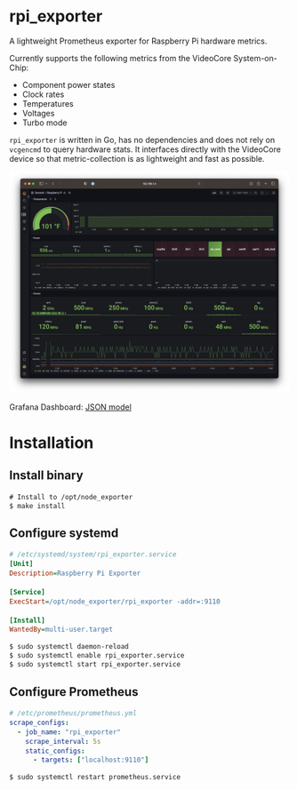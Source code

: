 # rpi_exporter

A lightweight Prometheus exporter for Raspberry Pi hardware metrics.

Currently supports the following metrics from the VideoCore System-on-Chip:

- Component power states
- Clock rates
- Temperatures
- Voltages
- Turbo mode

`rpi_exporter` is written in Go, has no dependencies and does not rely on
`vcgencmd` to query hardware stats. It interfaces directly with the VideoCore
device so that metric-collection is as lightweight and fast as possible.

![Grafana dashboard](assets/grafana.png)

Grafana Dashboard: [JSON model](assets/grafana_dashboard.json?raw=1)

# Installation

## Install binary

```shell
# Install to /opt/node_exporter
$ make install
```

## Configure systemd

```ini
# /etc/systemd/system/rpi_exporter.service
[Unit]
Description=Raspberry Pi Exporter

[Service]
ExecStart=/opt/node_exporter/rpi_exporter -addr=:9110

[Install]
WantedBy=multi-user.target
```

```shell
$ sudo systemctl daemon-reload
$ sudo systemctl enable rpi_exporter.service
$ sudo systemctl start rpi_exporter.service
```

## Configure Prometheus

```yaml
# /etc/prometheus/prometheus.yml
scrape_configs:
  - job_name: "rpi_exporter"
    scrape_interval: 5s
    static_configs:
      - targets: ["localhost:9110"]
```

```shell
$ sudo systemctl restart prometheus.service
```
